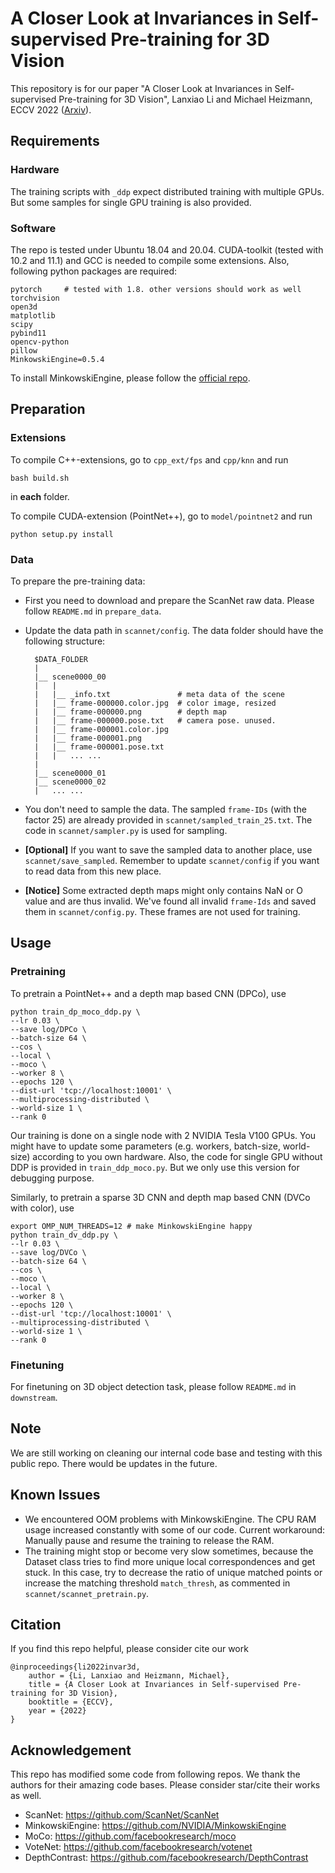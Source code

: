 # A Closer Look at Invariances in Self-supervised Pre-training for 3D Vision

This repository is for our paper "A Closer Look at Invariances in Self-supervised Pre-training for 3D Vision", Lanxiao Li and Michael Heizmann, ECCV 2022 ([Arxiv](https://arxiv.org/abs/2207.04997)).

## Requirements

### Hardware

The training scripts with `_ddp` expect distributed training with multiple GPUs. But some samples for single GPU training is also provided. 

### Software

The repo is tested under Ubuntu 18.04 and 20.04. CUDA-toolkit (tested with 10.2 and 11.1) and GCC is needed to compile some extensions. Also, following python packages are required:

    pytorch     # tested with 1.8. other versions should work as well
    torchvision
    open3d
    matplotlib
    scipy
    pybind11
    opencv-python
    pillow
    MinkowskiEngine=0.5.4

To install MinkowskiEngine, please follow the [official repo](https://github.com/NVIDIA/MinkowskiEngine). 


## Preparation

### Extensions

To compile C++-extensions, go to `cpp_ext/fps` and `cpp/knn` and run 

    bash build.sh

in **each** folder. 

To compile CUDA-extension (PointNet++), go to `model/pointnet2` and run 

    python setup.py install


### Data

To prepare the pre-training data: 

- First you need to download and prepare the ScanNet raw data. Please follow `README.md` in `prepare_data`.
- Update the data path in `scannet/config`. The data folder should have the following structure:

        $DATA_FOLDER
        |
        |__ scene0000_00
        |   |
        |   |__ _info.txt               # meta data of the scene
        |   |__ frame-000000.color.jpg  # color image, resized
        |   |__ frame-000000.png        # depth map
        |   |__ frame-000000.pose.txt   # camera pose. unused. 
        |   |__ frame-000001.color.jpg
        |   |__ frame-000001.png
        |   |__ frame-000001.pose.txt
        |   |   ... ...
        |
        |__ scene0000_01
        |__ scene0000_02
        |   ... ... 


- You don't need to sample the data. The sampled `frame-IDs` (with the factor 25) are already provided in `scannet/sampled_train_25.txt`. The code in `scannet/sampler.py` is used for sampling.
- **[Optional]** If you want to save the sampled data to another place, use `scannet/save_sampled`. Remember to update `scannet/config` if you want to read data from this new place. 
- **[Notice]** Some extracted depth maps might only contains NaN or O value and are thus invalid. We've found all invalid `frame-Ids` and saved them in `scannet/config.py`. These frames are not used for training.   

## Usage

### Pretraining

To pretrain a PointNet++ and a depth map based CNN (DPCo), use

    python train_dp_moco_ddp.py \
    --lr 0.03 \
    --save log/DPCo \
    --batch-size 64 \
    --cos \
    --local \
    --moco \
    --worker 8 \
    --epochs 120 \
    --dist-url 'tcp://localhost:10001' \
    --multiprocessing-distributed \
    --world-size 1 \
    --rank 0

Our training is done on a single node with 2 NVIDIA Tesla V100 GPUs. You might have to update some parameters (e.g. workers, batch-size, world-size) according to you own hardware. Also, the code for single GPU without DDP is provided in `train_ddp_moco.py`. But we only use this version for debugging purpose. 

Similarly, to pretrain a sparse 3D CNN and depth map based CNN (DVCo with color), use

    export OMP_NUM_THREADS=12 # make MinkowskiEngine happy
    python train_dv_ddp.py \
    --lr 0.03 \
    --save log/DVCo \
    --batch-size 64 \
    --cos \
    --moco \
    --local \
    --worker 8 \
    --epochs 120 \
    --dist-url 'tcp://localhost:10001' \
    --multiprocessing-distributed \
    --world-size 1 \
    --rank 0


### Finetuning

For finetuning on 3D object detection task, please follow `README.md` in `downstream`. 

## Note

We are still working on cleaning our internal code base and testing with this public repo. There would be updates in the future. 

## Known Issues

- We encountered OOM problems with MinkowskiEngine. The CPU RAM usage increased constantly with some of our code. Current workaround: Manually pause and resume the training to release the RAM. 
- The training might stop or become very slow sometimes, because the Dataset class tries to find more unique local correspondences and get stuck. In this case, try to decrease the ratio of unique matched points or increase the matching threshold `match_thresh`, as commented in `scannet/scannet_pretrain.py`. 

## Citation

If you find this repo helpful, please consider cite our work 

    @inproceedings{li2022invar3d,
        author = {Li, Lanxiao and Heizmann, Michael},
        title = {A Closer Look at Invariances in Self-supervised Pre-training for 3D Vision},
        booktitle = {ECCV},
        year = {2022}
    }

## Acknowledgement

This repo has modified some code from following repos. We thank the authors for their amazing code bases. Please consider star/cite their works as well. 

- ScanNet: https://github.com/ScanNet/ScanNet
- MinkowskiEngine: https://github.com/NVIDIA/MinkowskiEngine
- MoCo: https://github.com/facebookresearch/moco
- VoteNet: https://github.com/facebookresearch/votenet
- DepthContrast: https://github.com/facebookresearch/DepthContrast

